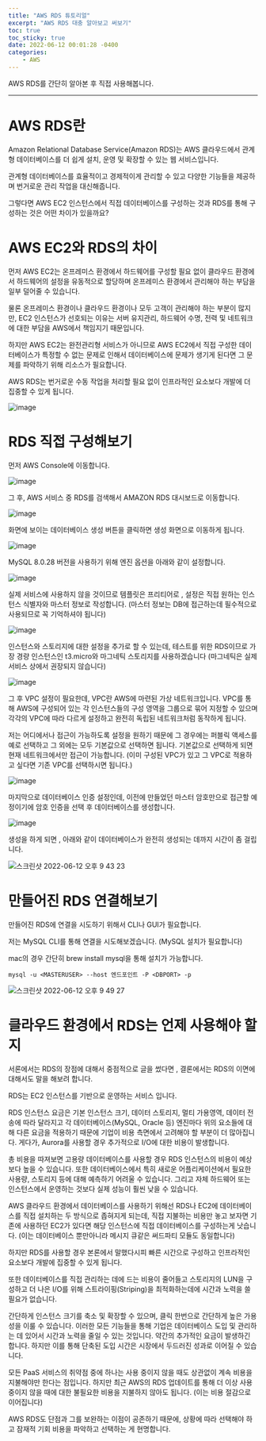 ```yaml
---
title: "AWS RDS 튜토리얼"
excerpt: "AWS RDS 대충 알아보고 써보기"
toc: true
toc_sticky: true
date: 2022-06-12 00:01:28 -0400
categories: 
    - AWS
---
```


AWS RDS를 간단히 알아본 후 직접 사용해봅니다.
<hr/>

# AWS RDS란
Amazon Relational Database Service(Amazon RDS)는 AWS 클라우드에서 관계형 데이터베이스를 더 쉽게 설치, 운영 및 확장할 수 있는 웹 서비스입니다. 

관계형 데이터베이스를 효율적이고 경제적이게 관리할 수 있고 다양한 기능들을 제공하며 번거로운 관리 작업을 대신해줍니다.

그렇다면 AWS EC2 인스턴스에서 직접 데이터베이스를 구성하는 것과 RDS를 통해 구성하는 것은 어떤 차이가 있을까요?

# AWS EC2와 RDS의 차이
먼저 AWS EC2는 온프레미스 환경에서 하드웨어를 구성할 필요 없이 클라우드 환경에서 하드웨어의 설정을 유동적으로 할당하며 온프레미스 환경에서 관리해야 하는 부담을 일부 덜어줄 수 있습니다.

물론 온프레미스 환경이나 클라우드 환경이나 모두 고객이 관리해야 하는 부분이 많지만, EC2 인스턴스가 선호되는 이유는 서버 유지관리, 하드웨어 수명, 전력 및 네트워크에 대한 부담을 AWS에서 책임지기 때문입니다.

하지만 AWS EC2는 완전관리형 서비스가 아니므로 AWS EC2에서 직접 구성한 데이터베이스가 특정할 수 없는 문제로 인해서 데이터베이스에 문제가 생기게 된다면 그 문제를 파악하기 위해 리소스가 필요합니다.

AWS RDS는 번거로운 수동 작업을 처리할 필요 없이 인프라적인 요소보다 개발에 더 집중할 수 있게 됩니다.

![image](https://user-images.githubusercontent.com/52072077/173234320-87c2483c-2abb-46dc-98f8-40c8a64d4011.png)


# RDS 직접 구성해보기
먼저 AWS Console에 이동합니다.

![image](https://user-images.githubusercontent.com/52072077/173232270-0ff63f98-8705-446e-b7df-9b0ac0c43d99.png)

그 후, AWS 서비스 중 RDS를 검색해서 AMAZON RDS 대시보드로 이동합니다.

![image](https://user-images.githubusercontent.com/52072077/173232320-457bca20-f1c7-4700-8e89-34f747daf54d.png)

화면에 보이는 데이터베이스 생성 버튼을 클릭하면 생성 화면으로 이동하게 됩니다. 

![image](https://user-images.githubusercontent.com/52072077/173232411-9f533765-721f-4733-b6d6-bd1f8343f2da.png)

MySQL 8.0.28 버전을 사용하기 위해 엔진 옵션을 아래와 같이 설정합니다.

![image](https://user-images.githubusercontent.com/52072077/173232520-57b27fb0-b2a3-410e-a2d5-cfdca00267e4.png)

실제 서비스에 사용하지 않을 것이므로 템플릿은 프리티어로 , 설정은 직접 원하는 인스턴스 식별자와 마스터 정보로 작성합니다. (마스터 정보는 DB에 접근하는데 필수적으로 사용되므로 꼭 기억하셔야 됩니다)

![image](https://user-images.githubusercontent.com/52072077/173232696-352a1310-b690-4437-ad43-22e68252708f.png)


인스턴스와 스토리지에 대한 설정을 추가로 할 수 있는데, 테스트를 위한 RDS이므로 가장 경량 인스턴스인 t3.micro와 마그네틱 스토리지를 사용하겠습니다 (마그네틱은 실제 서비스 상에서 권장되지 않습니다)

![image](https://user-images.githubusercontent.com/52072077/173232813-6f0e6376-c478-4840-9755-d36bb60f9396.png)

그 후 VPC 설정이 필요한데, VPC란 AWS에 마련된 가상 네트워크입니다. VPC를 통해 AWS에 구성되어 있는 각 인스턴스들의 구성 영역을 그룹으로 묶어 지정할 수 있으며 각각의 VPC에 따라 다르게 설정하고 완전히 독립된 네트워크처럼 동작하게 됩니다.

저는 어디에서나 접근이 가능하도록 설정을 원하기 때문에 그 경우에는 퍼블릭 액세스를 예로 선택하고 그 외에는 모두 기본값으로 선택하면 됩니다. 기본값으로 선택하게 되면 현재 네트워크에서만 접근이 가능합니다. (이미 구성된 VPC가 있고 그 VPC로 적용하고 싶다면 기존 VPC를 선택하시면 됩니다.)

![image](https://user-images.githubusercontent.com/52072077/173233370-6e01c4d8-1397-49c3-8547-a942a15f0a96.png)

마지막으로 데이터베이스 인증 설정인데, 이전에 만들었던 마스터 암호만으로 접근할 예정이기에 암호 인증을 선택 후 데이터베이스를 생성합니다.

![image](https://user-images.githubusercontent.com/52072077/173233742-6f797f74-9554-4951-a74d-bef1c018cd2f.png)

생성을 하게 되면 , 아래와 같이 데이터베이스가 완전히 생성되는 데까지 시간이 좀 걸립니다.

![스크린샷 2022-06-12 오후 9 43 23](https://user-images.githubusercontent.com/52072077/173233837-5e62b15e-3167-4e13-a4fc-7a9dabc8f857.png)


# 만들어진 RDS 연결해보기
만들어진 RDS에 연결을 시도하기 위해서 CLI나 GUI가 필요합니다.

저는 MySQL CLI를 통해 연결을 시도해보겠습니다. (MySQL 설치가 필요합니다)

mac의 경우 간단히 brew install mysql을 통해 설치가 가능합니다.

```
mysql -u <MASTERUSER> --host 엔드포인트 -P <DBPORT> -p
```

![스크린샷 2022-06-12 오후 9 49 27](https://user-images.githubusercontent.com/52072077/173234045-5e1a3a38-5195-4270-9d89-651d37b18fd2.png)


# 클라우드 환경에서 RDS는 언제 사용해야 할 지

서론에서는 RDS의 장점에 대해서 중점적으로 글을 썼다면 , 결론에서는 RDS의 이면에 대해서도 말을 해보려 합니다.

RDS는 EC2 인스턴스를 기반으로 운영하는 서비스 입니다.

RDS 인스턴스 요금은 기본 인스턴스 크기, 데이터 스토리지, 멀티 가용영역, 데이터 전송에 따라 달라지고 각 데이터베이스(MySQL, Oracle 등) 엔진마다 위의 요소들에 대해 다른 요금을 적용하기 때문에 기업이 비용 측면에서 고려해야 할 부분이 더 많아집니다.
게다가, Aurora를 사용할 경우 추가적으로 I/O에 대한 비용이 발생합니다.

총 비용을 따져보면 고용량 데이터베이스를 사용할 경우 RDS 인스턴스의 비용이 예상보다 높을 수 있습니다.
또한 데이터베이스에서 특히 새로운 어플리케이션에서 필요한 사용량, 스토리지 등에 대해 예측하기 어려울 수 있습니다.
그리고 자체 하드웨어 또는 인스턴스에서 운영하는 것보다 실제 성능이 훨씬 낮을 수 있습니다.

AWS 클라우드 환경에서 데이터베이스를 사용하기 위해선 RDS나 EC2에 데이터베이스를 직접 설치하는 두 방식으로 좁혀지게 되는데, 직접 지불하는 비용만 놓고 보자면 기존에 사용하던 EC2가 있다면 해당 인스턴스에 직접 데이터베이스를 구성하는게 낫습니다. (이는 데이터베이스 뿐만아니라 메시지 큐같은 써드파티 모듈도 동일합니다)

하지만 RDS를 사용할 경우 본론에서 말했다시피 빠른 시간으로 구성하고 인프라적인 요소보다 개발에 집중할 수 있게 됩니다. 

또한 데이터베이스를 직접 관리하는 데에 드는 비용이 줄어들고 스토리지의 LUN을 구성하고 더 나은 I/O를 위해 스트라이핑(Striping)을 최적화하는데에 시간과 노력을 쓸 필요가 없습니다.

간단하게 인스턴스 크기를 축소 및 확장할 수 있으며, 클릭 한번으로 간단하게 높은 가용성을 이룰 수 있습니다.
이러한 모든 기능들을 통해 기업은 데이터베이스 도입 및 관리하는 데 있어서 시간과 노력을 줄일 수 있는 것입니다.
약간의 추가적인 요금이 발생하긴 합니다. 하지만 이를 통해 단축된 도입 시간은 시장에서 두드러진 성과로 이어질 수 있습니다.

모든 PaaS 서비스의 취약점 중에 하나는 사용 중이지 않을 때도 상관없이 계속 비용을 지불해야만 한다는 점입니다. 
하지만 최근 AWS의 RDS 업데이트를 통해 더 이상 사용 중이지 않을 때에 대한 불필요한 비용을 지불하지 않아도 됩니다. (이는 비용 절감으로 이어집니다)

AWS RDS도 단점과 그를 보완하는 이점이 공존하기 때문에, 상황에 따라 선택해야 하고 잠재적 기회 비용을 파악하고 선택하는 게 현명합니다.